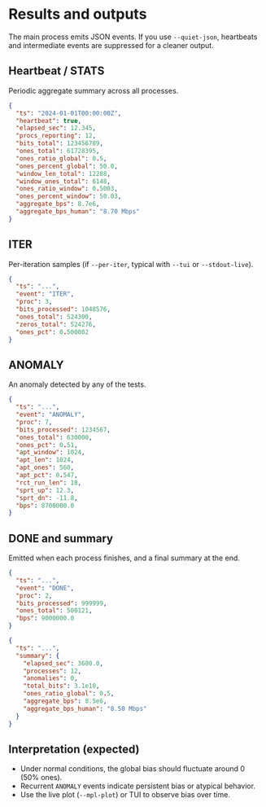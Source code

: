 # Results and outputs

The main process emits JSON events. If you use `--quiet-json`, heartbeats and intermediate events are suppressed for a cleaner output.

## Heartbeat / STATS

Periodic aggregate summary across all processes.

```json
{
  "ts": "2024-01-01T00:00:00Z",
  "heartbeat": true,
  "elapsed_sec": 12.345,
  "procs_reporting": 12,
  "bits_total": 123456789,
  "ones_total": 61728395,
  "ones_ratio_global": 0.5,
  "ones_percent_global": 50.0,
  "window_len_total": 12288,
  "window_ones_total": 6148,
  "ones_ratio_window": 0.5003,
  "ones_percent_window": 50.03,
  "aggregate_bps": 8.7e6,
  "aggregate_bps_human": "8.70 Mbps"
}
```

## ITER

Per-iteration samples (if `--per-iter`, typical with `--tui` or `--stdout-live`).

```json
{
  "ts": "...",
  "event": "ITER",
  "proc": 3,
  "bits_processed": 1048576,
  "ones_total": 524300,
  "zeros_total": 524276,
  "ones_pct": 0.500002
}
```

## ANOMALY

An anomaly detected by any of the tests.

```json
{
  "ts": "...",
  "event": "ANOMALY",
  "proc": 7,
  "bits_processed": 1234567,
  "ones_total": 630000,
  "ones_pct": 0.51,
  "apt_window": 1024,
  "apt_len": 1024,
  "apt_ones": 560,
  "apt_pct": 0.547,
  "rct_run_len": 18,
  "sprt_up": 12.3,
  "sprt_dn": -11.8,
  "bps": 8700000.0
}
```

## DONE and summary

Emitted when each process finishes, and a final summary at the end.

```json
{
  "ts": "...",
  "event": "DONE",
  "proc": 2,
  "bits_processed": 999999,
  "ones_total": 500121,
  "bps": 9000000.0
}
```

```json
{
  "ts": "...",
  "summary": {
    "elapsed_sec": 3600.0,
    "processes": 12,
    "anomalies": 0,
    "total_bits": 3.1e10,
    "ones_ratio_global": 0.5,
    "aggregate_bps": 8.5e6,
    "aggregate_bps_human": "8.50 Mbps"
  }
}
```

## Interpretation (expected)

- Under normal conditions, the global bias should fluctuate around 0 (50% ones).
- Recurrent `ANOMALY` events indicate persistent bias or atypical behavior.
- Use the live plot (`--mpl-plot`) or TUI to observe bias over time.
